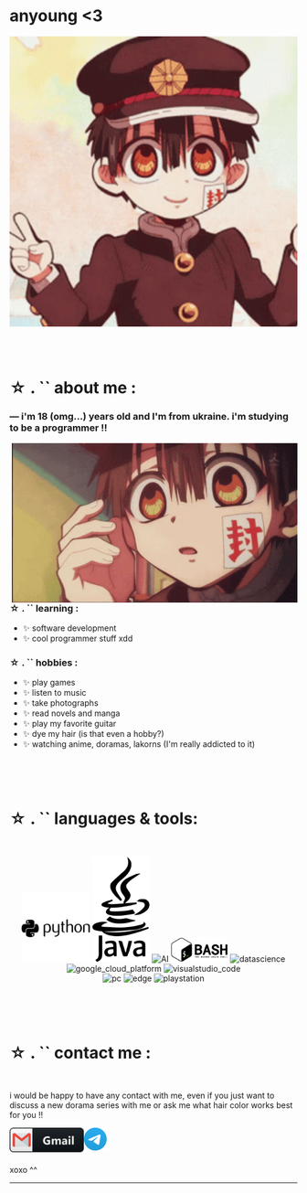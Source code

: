 # anyoung <3

<div align="center">
<img hight="300" width="700" alt="GIF" align="center" src="https://github.com/ssaumdokak/ssaumdokak/blob/main/image/hanako-kun-tbhk.gif">
</div>

</br>
</br>
</br>


# ☆ . `` about me :

### — i'm 18 (omg...) years old and I'm from ukraine. i'm studying to be a programmer !!

<img hight="400" width="500" alt="GIF" align="right" src="https://github.com/ssaumdokak/ssaumdokak/blob/main/image/hanako.gif">

### ☆ . `` learning :
- ✨ software development
- ✨ cool programmer stuff xdd

### ☆ . `` hobbies : 
- ✨ play games
- ✨ listen to music
- ✨ take photographs
- ✨ read novels and manga
- ✨ play my favorite guitar
- ✨ dye my hair (is that even a hobby?)
- ✨ watching anime, doramas, lakorns (I'm really addicted to it)

</br>
</br>
</br>



# ☆ . `` languages & tools:
</br>

<p align="center">

<!-- For more icons please follow  https://github.com/MikeCodesDotNET/ColoredBadges -->
<img src="https://github.com/Xx-Ashutosh-xX/Xx-Ashutosh-xX/blob/master/assets/icons/python.png" alt="python" width="120" hight="50">
<img src="https://github.com/Xx-Ashutosh-xX/Xx-Ashutosh-xX/blob/master/assets/icons/java.png" alt="java"  width="100" hight="50">
<img src="https://github.com/Xx-Ashutosh-xX/Xx-Ashutosh-xX/blob/master/assets/icons/ai.png" alt="AI" width="90" hight="50">
<img src="https://github.com/Xx-Ashutosh-xX/Xx-Ashutosh-xX/blob/master/assets/icons/bash.png" alt="bash" width="100" hight="50">
<img src="https://github.com/Xx-Ashutosh-xX/Xx-Ashutosh-xX/blob/master/assets/icons/datascience.png" alt="datascience" width="180" hight="50">
</br>
<img src="https://github.com/Xx-Ashutosh-xX/Xx-Ashutosh-xX/blob/master/assets/icons/google_cloud_platform.png" alt="google_cloud_platform" width="270" hight="50">
<img src="https://github.com/Xx-Ashutosh-xX/Xx-Ashutosh-xX/blob/master/assets/icons/visualstudio_code.png" alt="visualstudio_code" width="240" hight="50">
</br>
<img src="https://github.com/Xx-Ashutosh-xX/Xx-Ashutosh-xX/blob/master/assets/icons/pc.png" alt="pc" width="100" hight="50">
<img src="https://github.com/Xx-Ashutosh-xX/Xx-Ashutosh-xX/blob/master/assets/icons/edge.png" alt="edge" width="100" hight="50">
<img src="https://github.com/Xx-Ashutosh-xX/Xx-Ashutosh-xX/blob/master/assets/icons/playstation@3x.png" alt="playstation" width="150" hight="50">
</p>
</br>
</br>
</br>



# ☆ . `` contact me :

<p>
 </br>


i would be happy to have any contact with me, even if you just want to discuss a new dorama series with me or ask me what hair color works best for you !!

<a href="mailto:elvirochka1117@gmail.com">
 <img align="left" alt="Gmail" width="130" hight="100" src="https://github.com/ssaumdokak/ssaumdokak/blob/main/image/gmail.png" />
</a>
<a href="https://t.me/ssaumdokak">
  <img align="left" alt="Linkedin" width="40" hight="40" src="https://github.com/ssaumdokak/ssaumdokak/blob/main/image/Telegram_2019_Logo.svg.png" />
</br>
</br>
</br>
</a>

xoxo ^^

*************
